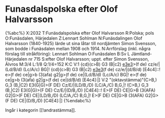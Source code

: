 # Funasdalspolska efter Olof Halvarsson

{%abc%}
X:2032
T:Funäsdalspolska efter Olof Halvarsson
R:Polska; pols
O:Funäsdalen, Härjedalen
Z:Lennart Sohlman
N:Funäsdalingen Olof Halvarsson (1840-1925) lärde ut sina låtar till nordjämten Simon Svensson, som bodde i Funäsdalen mellan 1908 och 1914.
N:Arrförslag (inkl. några förslag till stråkföring): Lennart Sohlman
O:Funäsdalen
B:Sv L Jämtland-Härjedalen nr 715
S:efter Olof Halvarsson; uppt. efter Simon Svensson, Älvros
M:3/4
L:1/8
Q:1/4=152
K:C
V:1
{cd}(c>B) G3 (B|c2) [e3e3](g|{a}g)>(f de) cz/e/|(Ld/B/d) (Lc/A/c) BG|!
{cd}(c>B) G3 (B|c2) [e3e3](g|{a}g>)(f de) cz/e/|(d/B/d) [E4c4]::!
e>(f de) ce|g>b (3(afa) g2|g>(f de) ce|(Ld/B/d) (Lc/A/c) BG|!
e>(f de) ce|g>b (3(afa) g2|g>(f de) ce|(d/B/d) [E4c4]:|]
V:2
"(oktavstämma)"(C>B,) G,3 (B,|C2) E3(G|G)>(F DE) Cz/E/|(LD/B,/D) (LC/A,/C) B,G,|!
(C>B,) G,3 (B,|C2) E3(G|G)>(F DE) Cz/E/|(D/B,/D) [C4E4]::!
E>(F DE) CE|G>B (3(AFA) G2|G>(F DE) CE|(LD/B,/D) (LC/A,/C) B,G,|!
E>(F DE) CE|G>B (3(AFA) G2|G>(F DE) CE|(D/B,/D) [C4E4]:|]
{%endabc%}

Ingår i kategorin [[!andrastämma]].
